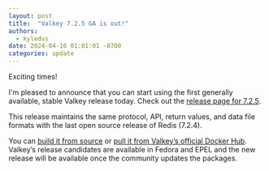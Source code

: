 ```yaml
---
layout: post
title:  "Valkey 7.2.5 GA is out!"
authors: 
  - kyledvs
date: 2024-04-16 01:01:01 -0700
categories: update
---
```


Exciting times!

I'm pleased to announce that you can start using the first generally available, stable Valkey release today.
Check out the [release page for 7.2.5](/download/releases/v7-2-5).

This release maintains the same protocol, API, return values, and data file formats with the last open source release of Redis (7.2.4).

You can [build it from source](https://github.com/valkey-io/valkey/releases/tag/7.2.5) or [pull it from Valkey’s official Docker Hub](https://hub.docker.com/r/valkey/valkey/).
Valkey’s release candidates are available in Fedora and EPEL and the new release will be available once the community updates the packages.